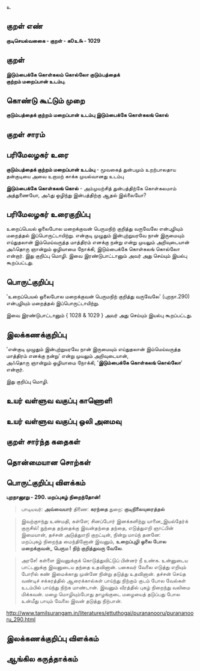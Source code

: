 உ

## குறள் எண் 

**குடிசெயல்வகைை - குறள் - க0உ௯ - 1029**

## குறள் 

**இடும்பைக்கே கொள்கலம் கொல்லோ குடும்பத்தைக்  
குற்றம் மறைப்பான் உடம்பு.**

## கொண்டு கூட்டும் முறை

**குடும்பத்தைக் குற்றம் மறைப்பான் உடம்பு இடும்பைக்கே கொள்கலங் கொல்**

## குறள் சாரம் 


## பரிமேலழகர் உரை

**குடும்பத்தைக் குற்றம் மறைப்பான் உடம்பு** - மூவகைத் துன்பமும் உறற்பாலதாய தன்குடியை அவை உறாமற் காக்க முயல்வானது உடம்பு 

**இடும்பைக்கே கொள்கலங் கொல்** - அம்முயற்சித் துன்பத்திற்கே கொள்கலமாம் அத்துணையோ, அஃது ஒழிந்து இன்பத்திற்கு ஆதல் இல்லையோ?

## பரிமேலழகர் உரைகுறிப்பு   

உறைப்பெயல் ஒலைபோல மறைக்குவன் பெருமநிற் குறித்து வருவேலே என்புழியும் மறைத்தல் இப்பொருட்டாயிற்று. என்குடி முழுதும் இன்புற்றுயரவே நான் இருமையும் எய்துதலான் இம்மெய்வருத்த மாத்திரம் எனக்கு நன்று என்று முயலும் அறிவுடையான் அஃதொரு ஞான்றும் ஒழியாமை நோக்கி, இடும்பைக்கே கொள்கலங் கொல்லோ என்றார். இது குறிப்பு மொழி. இவை இரண்டுபாட்டானும் அவர் அது செய்யும் இயல்பு கூறப்பட்டது.

## பொருட்குறிப்பு 

'உறைப்பெயல் ஒலைபோல மறைக்குவன் பெருமநிற் குறித்து வருவேலே' (புறநா.290) என்புழியும் மறைத்தல் இப்பொருட்டாயிற்று. 

 இவை இரண்டுபாட்டானும் { 1028 & 1029 } அவர் அது செய்யும் இயல்பு கூறப்பட்டது.

## இலக்கணக்குறிப்பு  

'என்குடி முழுதும் இன்புற்றுயரவே நான் இருமையும் எய்துதலான் இம்மெய்வருத்த மாத்திரம் எனக்கு நன்று' என்று முயலும் அறிவுடையான்,   
அஃதொரு ஞான்றும் ஒழியாமை நோக்கி, '**இடும்பைக்கே கொள்கலங் கொல்லோ**' என்றார். 

இது குறிப்பு மொழி.

## உயர் வள்ளுவ வகுப்பு காணொளி


## உயர் வள்ளுவ வகுப்பு ஒலி அமைவு 

 
## குறள் சார்ந்த கதைகள் 


## தொன்மையான சொற்கள்


## பொருட்குறிப்பு விளக்கம்

**புறநானூறு - 290. மறப்புகழ் நிறைந்தோன்!**

>பாடியவர்: **அவ்வையார்**
>திணை: **கரந்தை**
>துறை: **குடிநிலையுரைத்தல்**

>இவற்குஈந்து உண்மதி, கள்ளே; சினப்போர்
>இனக்களிற்று யானை_இயல்தேர்க் குருசில்!
>நுந்தை தந்தைக்கு இவன்தந்தை தந்தை,
>எடுத்துஎறி ஞாட்பின் இமையான், தச்சன்
>அடுத்துஎறி குறட்டின், நின்று மாய்ந் தனனே:	
>மறப்புகழ் நிறைந்த மைந்தினோன் இவனும்,
>**உறைப்புழி ஓலை போல
>மறைக்குவன்_ பெரும ! நிற் குறித்துவரு வேலே**.

>அரசே! கள்ளை இவனுக்குக் கொடுத்துவிட்டுப் பின்னர் நீ உண்க. உன்னுடைய பாட்டனுக்கு இவனுடைய தந்தை உதவினான். பகைவர் வேலை எடுத்து எறியும் போரில் கண் இமைக்காது முன்னே நின்று தடுத்து உதவினான். தச்சன் செய்த வண்டிச் சக்கரத்தில் ஆரைக்கால்கள் பாய்ந்து நிற்கும் குடம் போல வேல்கள் உடம்பில் பாய்ந்து நிற்க மாண்டான். இவனும் வீரத்தில் புகழ் நிறைந்து வலிமை மிக்கவன். மழை மொழியும்போது தாழங்குடை மழையைத் தடுப்பது போல உன்மீது பாயும் வேலை இவன் தடுத்து நிற்பான்.

http://www.tamilsurangam.in/literatures/ettuthogai/purananooru/purananooru_290.html

## இலக்கணக்குறிப்பு விளக்கம்


## ஆங்கில கருத்தாக்கம் 


